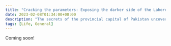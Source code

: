 ```yaml
---
title: "Cracking the parameters: Exposing the darker side of the Lahore"
date: 2023-02-08T01:34:00+00:00
description: "The secrets of the provincial capital of Pakistan uncovered"
tags: [Life, General]
---
```


Coming soon!
